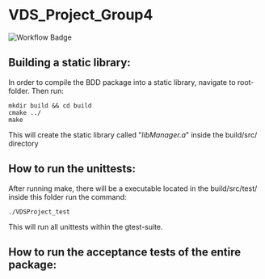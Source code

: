 # VDS_Project_Group4
![Workflow Badge](https://github.com/lulys96/VDS_Project_Group4/workflows/GTest/badge.svg)

## Building a static library:
In order to compile the BDD package into a static library, navigate to root-folder.
Then run:
```
mkdir build && cd build
cmake ../
make
```

This will create the static library called "*libManager.a*" inside 
the build/src/ directory

## How to run the unittests:
After running make, there will be a executable located in the build/src/test/
inside this folder run the command:
```
./VDSProject_test
```
This will run all unittests within the gtest-suite.

## How to run the acceptance tests of the entire package:
